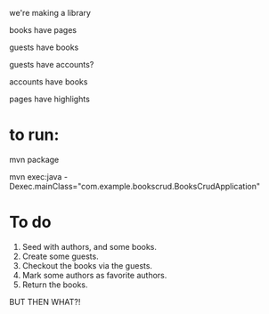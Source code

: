 we're making a library

books have pages

guests have books

guests have accounts?

accounts have books

pages have highlights

# to run:

mvn package

mvn exec:java -Dexec.mainClass="com.example.bookscrud.BooksCrudApplication"

# To do

1. Seed with authors, and some books.
2. Create some guests.
3. Checkout the books via the guests.
4. Mark some authors as favorite authors.
5. Return the books.

BUT THEN WHAT?!